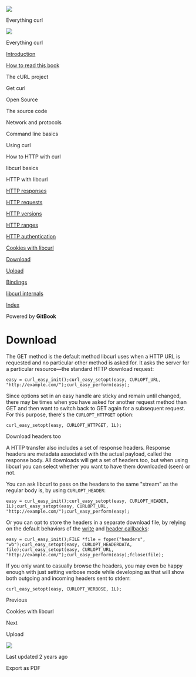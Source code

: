 <a href="../index.html" class="link-a079aa82--primary-53a25e66--logoLink-10d08504"></a>

<img src="https://gblobscdn.gitbook.com/orgs%2F-LxuH0qSm4xO9nWfEBlB%2Favatar.png?alt=media" class="image-67b14f24--avatar-1c1d03ec" />

<span class="text-4505230f--UIH400-4e41e82a--textContentFamily-49a318e1--spaceNameText-677c2969">Everything curl</span>

<a href="../index.html" class="link-a079aa82--primary-53a25e66--logoLink-10d08504"></a>

<img src="https://gblobscdn.gitbook.com/orgs%2F-LxuH0qSm4xO9nWfEBlB%2Favatar.png?alt=media" class="image-67b14f24--avatar-1c1d03ec" />

<span class="text-4505230f--UIH400-4e41e82a--textContentFamily-49a318e1--spaceNameText-677c2969">Everything curl</span>

<a href="../index.html" class="navButton-94f2579c--navButtonClickable-161b88ca"><span class="text-4505230f--UIH300-2063425d--textContentFamily-49a318e1--navButtonLabel-14a4968f">Introduction</span></a>

<a href="../how-to-read.html" class="navButton-94f2579c--navButtonClickable-161b88ca"><span class="text-4505230f--UIH300-2063425d--textContentFamily-49a318e1--navButtonLabel-14a4968f">How to read this book</span></a>

<span class="text-4505230f--UIH300-2063425d--textContentFamily-49a318e1--navButtonLabel-14a4968f">The cURL project</span>

<span class="text-4505230f--UIH300-2063425d--textContentFamily-49a318e1--navButtonLabel-14a4968f">Get curl</span>

<span class="text-4505230f--UIH300-2063425d--textContentFamily-49a318e1--navButtonLabel-14a4968f">Open Source</span>

<span class="text-4505230f--UIH300-2063425d--textContentFamily-49a318e1--navButtonLabel-14a4968f">The source code</span>

<span class="text-4505230f--UIH300-2063425d--textContentFamily-49a318e1--navButtonLabel-14a4968f">Network and protocols</span>

<span class="text-4505230f--UIH300-2063425d--textContentFamily-49a318e1--navButtonLabel-14a4968f">Command line basics</span>

<span class="text-4505230f--UIH300-2063425d--textContentFamily-49a318e1--navButtonLabel-14a4968f">Using curl</span>

<span class="text-4505230f--UIH300-2063425d--textContentFamily-49a318e1--navButtonLabel-14a4968f">How to HTTP with curl</span>

<span class="text-4505230f--UIH300-2063425d--textContentFamily-49a318e1--navButtonLabel-14a4968f">libcurl basics</span>

<span class="text-4505230f--UIH300-2063425d--textContentFamily-49a318e1--navButtonLabel-14a4968f">HTTP with libcurl</span>

<a href="responses.html" class="navButton-94f2579c--pageItemWithChildrenNested-2c5d8183--navButtonClickable-161b88ca"><span class="text-4505230f--UIH300-2063425d--textContentFamily-49a318e1--navButtonLabel-14a4968f">HTTP responses</span></a>

<a href="requests.html" class="navButton-94f2579c--pageItemWithChildrenNested-2c5d8183--navButtonClickable-161b88ca"><span class="text-4505230f--UIH300-2063425d--textContentFamily-49a318e1--navButtonLabel-14a4968f">HTTP requests</span></a>

<a href="versions.html" class="navButton-94f2579c--pageItemWithChildrenNested-2c5d8183--navButtonClickable-161b88ca"><span class="text-4505230f--UIH300-2063425d--textContentFamily-49a318e1--navButtonLabel-14a4968f">HTTP versions</span></a>

<a href="ranges.html" class="navButton-94f2579c--pageItemWithChildrenNested-2c5d8183--navButtonClickable-161b88ca"><span class="text-4505230f--UIH300-2063425d--textContentFamily-49a318e1--navButtonLabel-14a4968f">HTTP ranges</span></a>

<a href="auth.html" class="navButton-94f2579c--pageItemWithChildrenNested-2c5d8183--navButtonClickable-161b88ca"><span class="text-4505230f--UIH300-2063425d--textContentFamily-49a318e1--navButtonLabel-14a4968f">HTTP authentication</span></a>

<a href="cookies.html" class="navButton-94f2579c--pageItemWithChildrenNested-2c5d8183--navButtonClickable-161b88ca"><span class="text-4505230f--UIH300-2063425d--textContentFamily-49a318e1--navButtonLabel-14a4968f">Cookies with libcurl</span></a>

<a href="download.html" class="navButton-94f2579c--pageItemWithChildrenNested-2c5d8183--navButtonClickable-161b88ca--navButtonOpened-6a88552e"><span class="text-4505230f--UIH300-2063425d--textContentFamily-49a318e1--navButtonLabel-14a4968f">Download</span></a>

<a href="upload.html" class="navButton-94f2579c--pageItemWithChildrenNested-2c5d8183--navButtonClickable-161b88ca"><span class="text-4505230f--UIH300-2063425d--textContentFamily-49a318e1--navButtonLabel-14a4968f">Upload</span></a>

<a href="../bindings.html" class="navButton-94f2579c--navButtonClickable-161b88ca"><span class="text-4505230f--UIH300-2063425d--textContentFamily-49a318e1--navButtonLabel-14a4968f">Bindings</span></a>

<a href="../internals.html" class="navButton-94f2579c--navButtonClickable-161b88ca"><span class="text-4505230f--UIH300-2063425d--textContentFamily-49a318e1--navButtonLabel-14a4968f">libcurl internals</span></a>

<a href="../bookindex.html" class="navButton-94f2579c--navButtonClickable-161b88ca"><span class="text-4505230f--UIH300-2063425d--textContentFamily-49a318e1--navButtonLabel-14a4968f">Index</span></a>

<a href="https://www.gitbook.com/?utm_source=content&amp;utm_medium=trademark&amp;utm_campaign=curl-1" class="reset-3c756112--trademark-a8da4b94"></a>

<span class="text-4505230f--TextH200-a3425406--textUIFamily-5ebd8e40">Powered by **GitBook**</span>

<span class="text-4505230f--DisplayH900-bfb998fa--textContentFamily-49a318e1">Download</span>
=============================================================================================

<span class="text-4505230f--UIH300-2063425d--textUIFamily-5ebd8e40--text-8ee2c8b2"></span>

<span class="text-4505230f--TextH400-3033861f--textContentFamily-49a318e1"><span data-key="f6ff1302addf493eacb0256ab0aff611"><span data-offset-key="f6ff1302addf493eacb0256ab0aff611:0">The GET method is the default method libcurl uses when a HTTP URL is requested and no particular other method is asked for. It asks the server for a particular resource—the standard HTTP download request:</span></span></span>

    easy = curl_easy_init();curl_easy_setopt(easy, CURLOPT_URL, "http://example.com/");curl_easy_perform(easy);

<span class="text-4505230f--TextH400-3033861f--textContentFamily-49a318e1"><span data-key="871383ac47aa481d85f35ffa877329cf"><span data-offset-key="871383ac47aa481d85f35ffa877329cf:0">Since options set in an easy handle are sticky and remain until changed, there may be times when you have asked for another request method than GET and then want to switch back to GET again for a subsequent request. For this purpose, there's the </span><span data-offset-key="871383ac47aa481d85f35ffa877329cf:1">`CURLOPT_HTTPGET`</span><span data-offset-key="871383ac47aa481d85f35ffa877329cf:2"> option:</span></span></span>

    curl_easy_setopt(easy, CURLOPT_HTTPGET, 1L);

<span class="text-4505230f--HeadingH700-04e1a2a3--textContentFamily-49a318e1"><span data-key="1caa475410e2454cb0d05a5134248404"><span data-offset-key="1caa475410e2454cb0d05a5134248404:0">Download headers too</span></span></span>

<span class="text-4505230f--TextH400-3033861f--textContentFamily-49a318e1"><span data-key="eae44d66563a4336b0b281a14210b1fb"><span data-offset-key="eae44d66563a4336b0b281a14210b1fb:0">A HTTP transfer also includes a set of response headers. Response headers are metadata associated with the actual payload, called the response body. All downloads will get a set of headers too, but when using libcurl you can select whether you want to have them downloaded (seen) or not.</span></span></span>

<span class="text-4505230f--TextH400-3033861f--textContentFamily-49a318e1"><span data-key="e58200d7429c49b2b61b8729ed2d034e"><span data-offset-key="e58200d7429c49b2b61b8729ed2d034e:0">You can ask libcurl to pass on the headers to the same "stream" as the regular body is, by using </span><span data-offset-key="e58200d7429c49b2b61b8729ed2d034e:1">`CURLOPT_HEADER`</span><span data-offset-key="e58200d7429c49b2b61b8729ed2d034e:2">:</span></span></span>

    easy = curl_easy_init();curl_easy_setopt(easy, CURLOPT_HEADER, 1L);curl_easy_setopt(easy, CURLOPT_URL, "http://example.com/");curl_easy_perform(easy);

<span class="text-4505230f--TextH400-3033861f--textContentFamily-49a318e1"><span data-key="418104d89fde43a49f87c202ddcd266c"><span data-offset-key="418104d89fde43a49f87c202ddcd266c:0">Or you can opt to store the headers in a separate download file, by relying on the default behaviors of the </span></span><a href="../libcurl/callbacks/write.html" class="link-a079aa82--primary-53a25e66--link-faf6c434"><span data-key="afb7bd71e8f2423f8114c2ba7b9c4f94"><span data-offset-key="afb7bd71e8f2423f8114c2ba7b9c4f94:0">write</span></span></a><span data-key="64d8c984a1264143b4392252e86bd7bc"><span data-offset-key="64d8c984a1264143b4392252e86bd7bc:0"> and </span></span><a href="../libcurl/callbacks/header.html" class="link-a079aa82--primary-53a25e66--link-faf6c434"><span data-key="2250e495e4394e5880df410277dea99f"><span data-offset-key="2250e495e4394e5880df410277dea99f:0">header callbacks</span></span></a><span data-key="23f177d7526a4fec9d0254b95eb0394e"><span data-offset-key="23f177d7526a4fec9d0254b95eb0394e:0">:</span></span></span>

    easy = curl_easy_init();FILE *file = fopen("headers", "wb");curl_easy_setopt(easy, CURLOPT_HEADERDATA, file);curl_easy_setopt(easy, CURLOPT_URL, "http://example.com/");curl_easy_perform(easy);fclose(file);

<span class="text-4505230f--TextH400-3033861f--textContentFamily-49a318e1"><span data-key="67c1a54fff984564bba7468dcaf5fd11"><span data-offset-key="67c1a54fff984564bba7468dcaf5fd11:0">If you only want to casually browse the headers, you may even be happy enough with just setting verbose mode while developing as that will show both outgoing and incoming headers sent to stderr:</span></span></span>

    curl_easy_setopt(easy, CURLOPT_VERBOSE, 1L);

<a href="cookies.html" class="reset-3c756112--card-6570f064--whiteCard-fff091a4--cardPrevious-56a5e674"></a>

<span class="text-4505230f--TextH200-a3425406--textContentFamily-49a318e1">Previous</span>

<span class="text-4505230f--UIH400-4e41e82a--textContentFamily-49a318e1">Cookies with libcurl</span>

<a href="upload.html" class="reset-3c756112--card-6570f064--whiteCard-fff091a4--cardNext-19241c42"></a>

<span class="text-4505230f--TextH200-a3425406--textContentFamily-49a318e1">Next</span>

<span class="text-4505230f--UIH400-4e41e82a--textContentFamily-49a318e1">Upload</span>

<img src="https://avatars.githubusercontent.com/u/66654881?v=4" class="image-67b14f24--avatar-1c1d03ec" />

<span class="text-4505230f--TextH200-a3425406--textContentFamily-49a318e1">Last updated 2 years ago</span>

<span class="text-4505230f--UIH300-2063425d--textUIFamily-5ebd8e40">Export as PDF</span>
